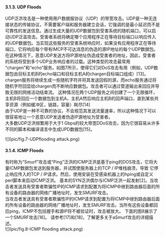 #### 3.1.3. UDP Floods  
UDP泛洪攻击是一种使用用户数据报协议（UDP）的带宽攻击。UDP是一种无连接状态的传输协议，不需要客户端和服务器建立会话，它强调的是最小延迟而不是可靠性的发送信息。通过生成大量的UDP数据包到受害系统的随机端口，可以启动UDP泛滥攻击。受害者系统将确定哪个应用程序正在等待目标端口以响应传入的UDP数据包。当实现这些服务的受害系统响应时，如果没有应用程序正在等待端口，它将响应每个带有IMCP不可达消息的伪造的源IP地址的每个UDP数据包。在这种情况下，恶意UDP发送方将IP源地址伪造成受害者的地址，因此，受害者的系统将受到多个UDP业务响应者的过载。这种类型的攻击最常用 “chargen”和“echo”服务。如图7所示，使得它们对DoS攻击有用（例如，UDP数据包由目标主机B的echo端口和目标主机A的chargen目标端口组成）[13]。chargen服务将继续生成一些随机字符并将其发送回假的源，而echo服务通过将随机字符回显给chargen而不断响应数据包。攻击者可以通过管道输出来回应并导致无限的网络活动结束流。 这种情况在两个UDP服务之间创建了一个无限循环，主机B将回应一个数据包到主机A，主机A然后响应主机B的回声端口，直到某些共享资源（例如缓冲区，链路，容量）耗尽[14]  
由于UDP是一种不可靠的协议，不会规范其发送流量速率，所以这种情况下可以很容易地让一个恶意UDP发送者伪造IP源地址为受害者。  
大多数UDP泛洪频繁用于大于1 Gbps的较大带宽DDoS攻击，因为它很容易从许多不同的脚本和编译语言中生成UPD数据包[15]。  

![](pic/fig.7-UDPflooding attack.png) 

#### 3.1.4. ICMP Floods  
有时称为“Smurf”攻击或“Ping”泛洪的ICMP泛洪是基于ping的DOS攻击，它将大量ICMP数据包发送到服务器，并试图使服务器上的TCP / IP堆栈崩溃，导致 它停止响应传入的TCP / IP请求。然后，使用安装在受感染机器上的hping或自定义perl脚本来启动ICMP泛洪。 基本的SYN泛洪偶尔与ICMP泛洪一起发射[2]。当攻击者发送具有受害者欺骗性IP的ICMP请求到配置为将ICMP中继到路由器后面的所有设备的路由器的网络广播地址时，发生SMURF攻击。  
当攻击者发送具有受害者欺骗性IP的ICMP请求到配置为将ICMP中继到路由器后面的所有设备的路由器的网络广播地址时，发生SMURF攻击。当所有这些设备都回应ping，ICMP不包括握手和源IP将不被验证时，攻击被放大。 下面的图8展示了一个SMURF攻击[16]。 请参考[17]和[18]，了解更多关于aSmurf攻击的详细描述。   
![](pic/fig.8-ICMP flooding attack.png)  
